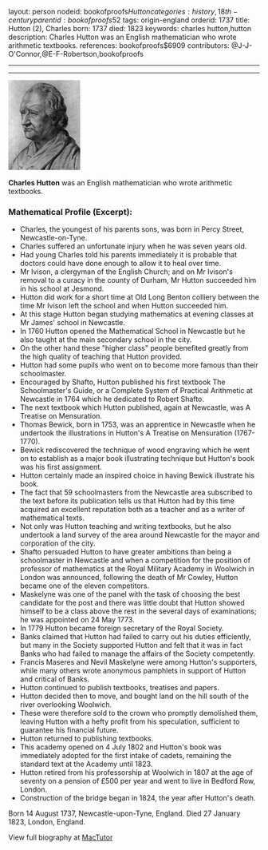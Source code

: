 layout: person
nodeid: bookofproofs$Hutton
categories: history,18th-century
parentid: bookofproofs$52
tags: origin-england
orderid: 1737
title: Hutton (2), Charles
born: 1737
died: 1823
keywords: charles hutton,hutton
description: Charles Hutton was an English mathematician who wrote arithmetic textbooks.
references: bookofproofs$6909
contributors: @J-J-O'Connor,@E-F-Robertson,bookofproofs

---



---

![Hutton.jpg](https://github.com/bookofproofs/bookofproofs.github.io/blob/main/_sources/_assets/images/portraits/Hutton.jpg?raw=true)

**Charles Hutton** was an English mathematician who wrote arithmetic textbooks.

### Mathematical Profile (Excerpt):
* Charles, the youngest of his parents sons, was born in Percy Street, Newcastle-on-Tyne.
* Charles suffered an unfortunate injury when he was seven years old.
* Had young Charles told his parents immediately it is probable that doctors could have done enough to allow it to heal over time.
* Mr Ivison, a clergyman of the English Church; and on Mr Ivison's removal to a curacy in the county of Durham, Mr Hutton succeeded him in his school at Jesmond.
* Hutton did work for a short time at Old Long Benton colliery between the time Mr Ivison left the school and when Hutton succeeded him.
* At this stage Hutton began studying mathematics at evening classes at Mr James' school in Newcastle.
* In 1760 Hutton opened the Mathematical School in Newcastle but he also taught at the main secondary school in the city.
* On the other hand these "higher class" people benefited greatly from the high quality of teaching that Hutton provided.
* Hutton had some pupils who went on to become more famous than their schoolmaster.
* Encouraged by Shafto, Hutton published his first textbook The Schoolmaster's Guide, or a Complete System of Practical Arithmetic at Newcastle in 1764 which he dedicated to Robert Shafto.
* The next textbook which Hutton published, again at Newcastle, was A Treatise on Mensuration.
* Thomas Bewick, born in 1753, was an apprentice in Newcastle when he undertook the illustrations in Hutton's A Treatise on Mensuration (1767-1770).
* Bewick rediscovered the technique of wood engraving which he went on to establish as a major book illustrating technique but Hutton's book was his first assignment.
* Hutton certainly made an inspired choice in having Bewick illustrate his book.
* The fact that 59 schoolmasters from the Newcastle area subscribed to the text before its publication tells us that Hutton had by this time acquired an excellent reputation both as a teacher and as a writer of mathematical texts.
* Not only was Hutton teaching and writing textbooks, but he also undertook a land survey of the area around Newcastle for the mayor and corporation of the city.
* Shafto persuaded Hutton to have greater ambitions than being a schoolmaster in Newcastle and when a competition for the position of professor of mathematics at the Royal Military Academy in Woolwich in London was announced, following the death of Mr Cowley, Hutton became one of the eleven competitors.
* Maskelyne was one of the panel with the task of choosing the best candidate for the post and there was little doubt that Hutton showed himself to be a class above the rest in the several days of examinations; he was appointed on 24 May 1773.
* In 1779 Hutton became foreign secretary of the Royal Society.
* Banks claimed that Hutton had failed to carry out his duties efficiently, but many in the Society supported Hutton and felt that it was in fact Banks who had failed to manage the affairs of the Society competently.
* Francis Maseres and Nevil Maskelyne were among Hutton's supporters, while many others wrote anonymous pamphlets in support of Hutton and critical of Banks.
* Hutton continued to publish textbooks, treatises and papers.
* Hutton decided then to move, and bought land on the hill south of the river overlooking Woolwich.
* These were therefore sold to the crown who promptly demolished them, leaving Hutton with a hefty profit from his speculation, sufficient to guarantee his financial future.
* Hutton returned to publishing textbooks.
* This academy opened on 4 July 1802 and Hutton's book was immediately adopted for the first intake of cadets, remaining the standard text at the Academy until 1823.
* Hutton retired from his professorship at Woolwich in 1807 at the age of seventy on a pension of £500 per year and went to live in Bedford Row, London.
* Construction of the bridge began in 1824, the year after Hutton's death.

Born 14 August 1737, Newcastle-upon-Tyne, England. Died 27 January 1823, London, England.

View full biography at [MacTutor](https://mathshistory.st-andrews.ac.uk/Biographies/Hutton/)
